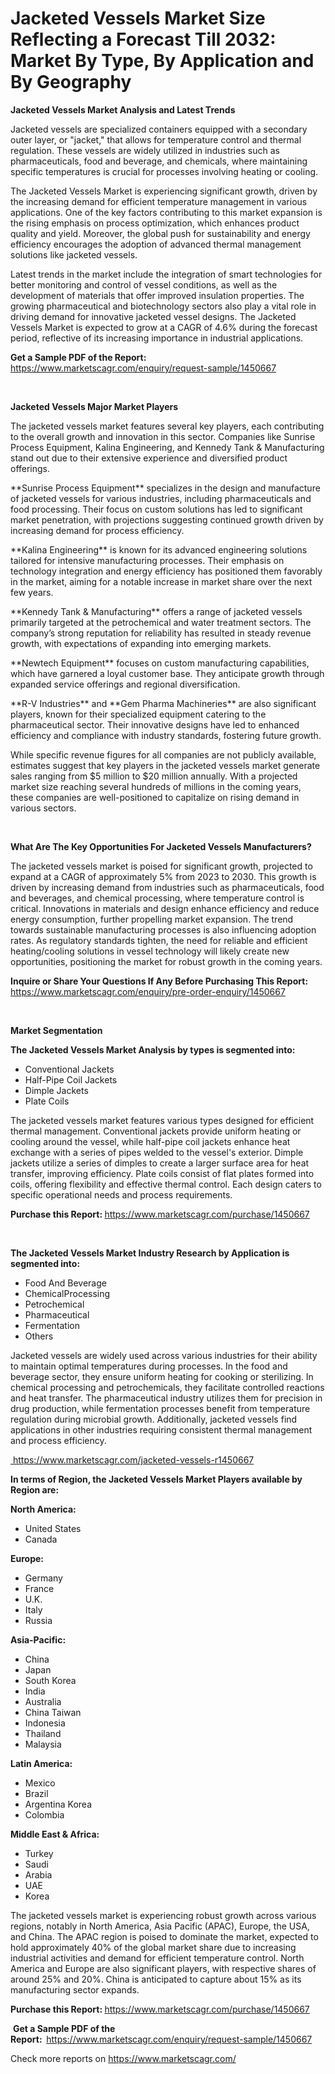 <p><h1>Jacketed Vessels Market Size Reflecting a Forecast Till 2032: Market By Type, By Application and By Geography</h1></p><p><strong>Jacketed Vessels Market Analysis and Latest Trends</strong></p>
<p><p>Jacketed vessels are specialized containers equipped with a secondary outer layer, or "jacket," that allows for temperature control and thermal regulation. These vessels are widely utilized in industries such as pharmaceuticals, food and beverage, and chemicals, where maintaining specific temperatures is crucial for processes involving heating or cooling. </p><p>The Jacketed Vessels Market is experiencing significant growth, driven by the increasing demand for efficient temperature management in various applications. One of the key factors contributing to this market expansion is the rising emphasis on process optimization, which enhances product quality and yield. Moreover, the global push for sustainability and energy efficiency encourages the adoption of advanced thermal management solutions like jacketed vessels.</p><p>Latest trends in the market include the integration of smart technologies for better monitoring and control of vessel conditions, as well as the development of materials that offer improved insulation properties. The growing pharmaceutical and biotechnology sectors also play a vital role in driving demand for innovative jacketed vessel designs. The Jacketed Vessels Market is expected to grow at a CAGR of 4.6% during the forecast period, reflective of its increasing importance in industrial applications.</p></p>
<p><strong>Get a Sample PDF of the Report:&nbsp;</strong> <a href="https://www.marketscagr.com/enquiry/request-sample/1450667?utm_campaign=2390&utm_medium=2&utm_source=Github&utm_content=ia&utm_term=21022025&utm_id=jacketed-vessels">https://www.marketscagr.com/enquiry/request-sample/1450667</a></p>
<p>&nbsp;</p>
<p><strong>Jacketed Vessels Major Market Players</strong></p>
<p><p>The jacketed vessels market features several key players, each contributing to the overall growth and innovation in this sector. Companies like Sunrise Process Equipment, Kalina Engineering, and Kennedy Tank & Manufacturing stand out due to their extensive experience and diversified product offerings.</p><p>**Sunrise Process Equipment** specializes in the design and manufacture of jacketed vessels for various industries, including pharmaceuticals and food processing. Their focus on custom solutions has led to significant market penetration, with projections suggesting continued growth driven by increasing demand for process efficiency.</p><p>**Kalina Engineering** is known for its advanced engineering solutions tailored for intensive manufacturing processes. Their emphasis on technology integration and energy efficiency has positioned them favorably in the market, aiming for a notable increase in market share over the next few years.</p><p>**Kennedy Tank & Manufacturing** offers a range of jacketed vessels primarily targeted at the petrochemical and water treatment sectors. The company’s strong reputation for reliability has resulted in steady revenue growth, with expectations of expanding into emerging markets.</p><p>**Newtech Equipment** focuses on custom manufacturing capabilities, which have garnered a loyal customer base. They anticipate growth through expanded service offerings and regional diversification.</p><p>**R-V Industries** and **Gem Pharma Machineries** are also significant players, known for their specialized equipment catering to the pharmaceutical sector. Their innovative designs have led to enhanced efficiency and compliance with industry standards, fostering future growth.</p><p>While specific revenue figures for all companies are not publicly available, estimates suggest that key players in the jacketed vessels market generate sales ranging from $5 million to $20 million annually. With a projected market size reaching several hundreds of millions in the coming years, these companies are well-positioned to capitalize on rising demand in various sectors.</p></p>
<p>&nbsp;</p>
<p><strong>What Are The Key Opportunities For Jacketed Vessels Manufacturers?</strong></p>
<p><p>The jacketed vessels market is poised for significant growth, projected to expand at a CAGR of approximately 5% from 2023 to 2030. This growth is driven by increasing demand from industries such as pharmaceuticals, food and beverages, and chemical processing, where temperature control is critical. Innovations in materials and design enhance efficiency and reduce energy consumption, further propelling market expansion. The trend towards sustainable manufacturing processes is also influencing adoption rates. As regulatory standards tighten, the need for reliable and efficient heating/cooling solutions in vessel technology will likely create new opportunities, positioning the market for robust growth in the coming years.</p></p>
<p><strong>Inquire or Share Your Questions If Any Before Purchasing This Report:</strong> <a href="https://www.marketscagr.com/enquiry/pre-order-enquiry/1450667?utm_campaign=2390&utm_medium=2&utm_source=Github&utm_content=ia&utm_term=21022025&utm_id=jacketed-vessels">https://www.marketscagr.com/enquiry/pre-order-enquiry/1450667</a></p>
<p>&nbsp;</p>
<p><strong>Market Segmentation</strong></p>
<p><strong>The Jacketed Vessels Market Analysis by types is segmented into:</strong></p>
<p><ul><li>Conventional Jackets</li><li>Half-Pipe Coil Jackets</li><li>Dimple Jackets</li><li>Plate Coils</li></ul></p>
<p><p>The jacketed vessels market features various types designed for efficient thermal management. Conventional jackets provide uniform heating or cooling around the vessel, while half-pipe coil jackets enhance heat exchange with a series of pipes welded to the vessel's exterior. Dimple jackets utilize a series of dimples to create a larger surface area for heat transfer, improving efficiency. Plate coils consist of flat plates formed into coils, offering flexibility and effective thermal control. Each design caters to specific operational needs and process requirements.</p></p>
<p><strong>Purchase this Report:&nbsp;</strong><a href="https://www.marketscagr.com/purchase/1450667?utm_campaign=2390&utm_medium=2&utm_source=Github&utm_content=ia&utm_term=21022025&utm_id=jacketed-vessels">https://www.marketscagr.com/purchase/1450667</a></p>
<p>&nbsp;</p>
<p><strong>The Jacketed Vessels Market Industry Research by Application is segmented into:</strong></p>
<p><ul><li>Food And Beverage</li><li>ChemicalProcessing</li><li>Petrochemical</li><li>Pharmaceutical</li><li>Fermentation</li><li>Others</li></ul></p>
<p><p>Jacketed vessels are widely used across various industries for their ability to maintain optimal temperatures during processes. In the food and beverage sector, they ensure uniform heating for cooking or sterilizing. In chemical processing and petrochemicals, they facilitate controlled reactions and heat transfer. The pharmaceutical industry utilizes them for precision in drug production, while fermentation processes benefit from temperature regulation during microbial growth. Additionally, jacketed vessels find applications in other industries requiring consistent thermal management and process efficiency.</p></p>
<p><a href="https://www.marketscagr.com/jacketed-vessels-r1450667?utm_campaign=2390&utm_medium=2&utm_source=Github&utm_content=ia&utm_term=21022025&utm_id=jacketed-vessels">&nbsp;https://www.marketscagr.com/jacketed-vessels-r1450667</a></p>
<p><strong>In terms of Region, the Jacketed Vessels Market Players available by Region are:</strong></p>
<p>
    <p> <strong> North America: </strong>
        <ul>
            <li>United States</li>
            <li>Canada</li>
        </ul>
        </p> 
    <p> <strong> Europe: </strong>
        <ul>
            <li>Germany</li>
            <li>France</li>
            <li>U.K.</li>
            <li>Italy</li>
            <li>Russia</li>
        </ul>
        </p> 
    <p> <strong> Asia-Pacific: </strong>
        <ul>
            <li>China</li>
            <li>Japan</li>
            <li>South Korea</li>
            <li>India</li>
            <li>Australia</li>
            <li>China Taiwan</li>
            <li>Indonesia</li>
            <li>Thailand</li>
            <li>Malaysia</li>
        </ul>
        </p> 
    <p> <strong> Latin America: </strong>
        <ul>
            <li>Mexico</li>
            <li>Brazil</li>
            <li>Argentina Korea</li>
            <li>Colombia</li>
        </ul>
        </p> 
    <p> <strong> Middle East & Africa: </strong>
        <ul>
            <li>Turkey</li>
            <li>Saudi</li>
            <li>Arabia</li>
            <li>UAE</li>
            <li>Korea</li>
        </ul>
    </p>
    </p>
<p><p>The jacketed vessels market is experiencing robust growth across various regions, notably in North America, Asia Pacific (APAC), Europe, the USA, and China. The APAC region is poised to dominate the market, expected to hold approximately 40% of the global market share due to increasing industrial activities and demand for efficient temperature control. North America and Europe are also significant players, with respective shares of around 25% and 20%. China is anticipated to capture about 15% as its manufacturing sector expands.</p></p>
<p><strong>Purchase this Report: </strong><a href="https://www.marketscagr.com/purchase/1450667?utm_campaign=2390&utm_medium=2&utm_source=Github&utm_content=ia&utm_term=21022025&utm_id=jacketed-vessels">https://www.marketscagr.com/purchase/1450667</a></p>
<p>&nbsp;<strong>Get a Sample PDF of the Report:&nbsp;&nbsp;</strong><a href="https://www.marketscagr.com/enquiry/request-sample/1450667?utm_campaign=2390&utm_medium=2&utm_source=Github&utm_content=ia&utm_term=21022025&utm_id=jacketed-vessels">https://www.marketscagr.com/enquiry/request-sample/1450667</a></p>
<p><strong></strong></p>
<p>Check more reports on <a href="https://www.marketscagr.com/?utm_campaign=2390&utm_medium=2&utm_source=Github&utm_content=ia&utm_term=21022025&utm_id=jacketed-vessels">https://www.marketscagr.com/</a></p>